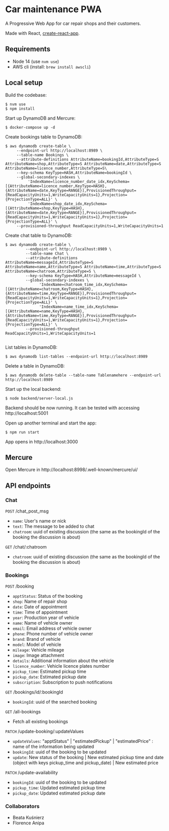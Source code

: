 # Car maintenance PWA

A Progressive Web App for car repair shops and their customers.

Made with React, [create-react-app](https://create-react-app.dev/docs/making-a-progressive-web-app/).

## Requirements

- Node 14 (use `nvm use`)
- AWS cli (install: `brew install awscli`)

## Local setup

Build the codebase:

```
$ nvm use
$ npm install
```

Start up DynamoDB and Mercure:

```
$ docker-compose up -d
```

Create bookings table to DynamoDB:

```
$ aws dynamodb create-table \
     --endpoint-url http://localhost:8989 \
     --table-name Bookings \
     --attribute-definitions AttributeName=bookingId,AttributeType=S AttributeName=shop,AttributeType=S AttributeName=date,AttributeType=S AttributeName=licence_number,AttributeType=S\
     --key-schema KeyType=HASH,AttributeName=bookingId \
     --global-secondary-indexes \
          'IndexName=licence_number_date_idx,KeySchema=[{AttributeName=licence_number,KeyType=HASH},{AttributeName=date,KeyType=RANGE}],ProvisionedThroughput={ReadCapacityUnits=1,WriteCapacityUnits=1},Projection={ProjectionType=ALL}' \
          'IndexName=shop_date_idx,KeySchema=[{AttributeName=shop,KeyType=HASH},{AttributeName=date,KeyType=RANGE}],ProvisionedThroughput={ReadCapacityUnits=1,WriteCapacityUnits=1},Projection={ProjectionType=ALL}' \
     --provisioned-throughput ReadCapacityUnits=1,WriteCapacityUnits=1
```

Create chat table to DynamoDB:

```
$ aws dynamodb create-table \
         --endpoint-url http://localhost:8989 \
         --table-name Chat \
         --attribute-definitions AttributeName=messageId,AttributeType=S AttributeName=name,AttributeType=S AttributeName=time,AttributeType=S AttributeName=chatroom,AttributeType=S \
         --key-schema KeyType=HASH,AttributeName=messageId \
         --global-secondary-indexes \
               'IndexName=chatroom_time_idx,KeySchema=[{AttributeName=chatroom,KeyType=HASH},{AttributeName=time,KeyType=RANGE}],ProvisionedThroughput={ReadCapacityUnits=1,WriteCapacityUnits=1},Projection={ProjectionType=ALL}' \
               'IndexName=name_time_idx,KeySchema=[{AttributeName=name,KeyType=HASH},{AttributeName=time,KeyType=RANGE}],ProvisionedThroughput={ReadCapacityUnits=1,WriteCapacityUnits=1},Projection={ProjectionType=ALL}' \
         --provisioned-throughput ReadCapacityUnits=1,WriteCapacityUnits=1


```
List tables in DynamoDB:
```
$ aws dynamodb list-tables --endpoint-url http://localhost:8989
```

Delete a table in DynamoDB:
```
$ aws dynamodb delete-table --table-name Tablenamehere --endpoint-url http://localhost:8989
```

Start up the local backend:
```
$ node backend/server-local.js
```

Backend should be now running. It can be tested with accessing http://localhost:5001

Open up another terminal and start the app:

```
$ npm run start
```

App opens in http://localhost:3000

## Mercure

Open Mercure in http://localhost:8998/.well-known/mercure/ui/

## API endpoints

### Chat

`POST` /chat_post_msg

- `name`: User's name or nick
- `text`: The message to be added to chat
- `chatroom`: uuid of existing discussion (the same as the bookingId of the booking the discussion is about)

`GET` /chat/:chatroom

- `chatroom`: uuid of existing discussion (the same as the bookingId of the booking the discussion is about)

### Bookings

`POST` /booking
- `apptStatus`: Status of the booking
- `shop`: Name of repair shop
- `date`: Date of appointment
- `time`: Time of appointment
- `year`: Production year of vehicle
- `name`: Name of vehicle owner
- `email`: Email address of vehicle owner
- `phone`: Phone number of vehicle owner
- `brand`: Brand of vehicle 
- `model`: Model of vehicle 
- `mileage`: Vehicle mileage
- `image`: Image attachment
- `details`: Additional information about the vehicle
- `licence_number`: Vehicle licence plates number
- `pickup_time`: Estimated pickup time
- `pickup_date`: Estimated pickup date
- `subscription`: Subscription to push notifications 


`GET` /bookings/id/:bookingId

- `bookingId`: uuid of the searched booking

`GET` /all-bookings
- Fetch all existing bookings

`PATCH` /update-booking/:updateValues
- `updateValues`: "apptStatus" | "estimatedPickup" | "estimatedPrice" : name of the information being updated
- `bookingId`: uuid of the booking to be updated
- `update`: New status of the booking | New estimated pickup time and date (object with keys pickup_time and pickup_date) | New estimated price

`PATCH` /update-availability
- `bookingId`: uuid of the booking to be updated
- `pickup_time`: Updated estimated pickup time
- `pickup_date`: Updated estimated pickup date

### Collaborators
- Beata Kuśnierz
- Florence Anipa 
